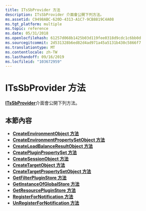 ```yaml
---
title: ITsSbProvider 方法
description: ITsSbProvider 介面會公開下列方法。
ms.assetid: C9498ABC-620D-4313-A1C7-9CB8819C4A08
ms.tgt_platform: multiple
ms.topic: reference
ms.date: 05/31/2018
ms.openlocfilehash: 61257d068b1425b03d119fee0318d9cdc1c6bb0d
ms.sourcegitcommit: 2d531328b6ed82d4ad971a45a5131b430c5866f7
ms.translationtype: MT
ms.contentlocale: zh-TW
ms.lasthandoff: 09/16/2019
ms.locfileid: "103672959"
---
```

# <a name="itssbprovider-methods"></a>ITsSbProvider 方法

[**ITsSbProvider**](/windows/desktop/api/sbtsv/nn-sbtsv-itssbprovider)介面會公開下列方法。

## <a name="in-this-section"></a>本節內容

-   [**CreateEnvironmentObject 方法**](/windows/desktop/api/sbtsv/nf-sbtsv-itssbprovider-createenvironmentobject)
-   [**CreateEnvironmentPropertySetObject 方法**](/windows/desktop/api/sbtsv/nf-sbtsv-itssbprovider-createenvironmentpropertysetobject)
-   [**CreateLoadBalanceResultObject 方法**](/windows/desktop/api/sbtsv/nf-sbtsv-itssbprovider-createloadbalanceresultobject)
-   [**CreatePluginPropertySet 方法**](/windows/desktop/api/sbtsv/nf-sbtsv-itssbprovider-createpluginpropertyset)
-   [**CreateSessionObject 方法**](/windows/desktop/api/sbtsv/nf-sbtsv-itssbprovider-createsessionobject)
-   [**CreateTargetObject 方法**](/windows/desktop/api/sbtsv/nf-sbtsv-itssbprovider-createtargetobject)
-   [**CreateTargetPropertySetObject 方法**](/windows/desktop/api/sbtsv/nf-sbtsv-itssbprovider-createtargetpropertysetobject)
-   [**GetFilterPluginStore 方法**](/windows/desktop/api/sbtsv/nf-sbtsv-itssbprovider-getfilterpluginstore)
-   [**GetInstanceOfGlobalStore 方法**](/windows/desktop/api/sbtsv/nf-sbtsv-itssbprovider-getinstanceofglobalstore)
-   [**GetResourcePluginStore 方法**](/windows/desktop/api/sbtsv/nf-sbtsv-itssbprovider-getresourcepluginstore)
-   [**RegisterForNotification 方法**](/windows/desktop/api/sbtsv/nf-sbtsv-itssbprovider-registerfornotification)
-   [**UnRegisterForNotification 方法**](/windows/desktop/api/sbtsv/nf-sbtsv-itssbprovider-unregisterfornotification)

 

 




